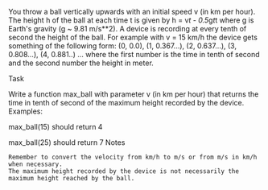 You throw a ball vertically upwards with an initial speed v (in km per hour). 
The height h of the ball at each time t is given by h = v*t - 0.5*g*t*t where g is Earth's gravity (g ~ 9.81 m/s**2). 
A device is recording at every tenth of second the height of the ball. For example with v = 15 km/h the device gets something of the following form: (0, 0.0), (1, 0.367...), (2, 0.637...), (3, 0.808...), (4, 0.881..) ... where the first number is the time in tenth of second and the second number the height in meter.


Task

Write a function max_ball with parameter v (in km per hour) that returns the time in tenth of second of the maximum height recorded by the device.
Examples:

max_ball(15) should return 4

max_ball(25) should return 7
Notes

    Remember to convert the velocity from km/h to m/s or from m/s in km/h when necessary.
    The maximum height recorded by the device is not necessarily the maximum height reached by the ball.


